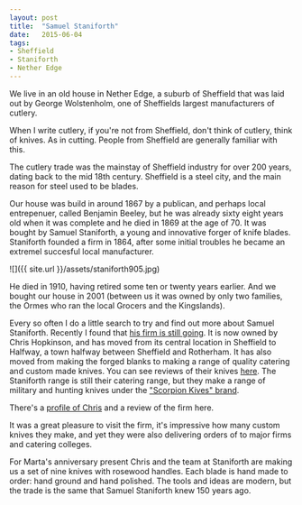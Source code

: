 ```yaml
---
layout: post
title:  "Samuel Staniforth"
date:   2015-06-04 
tags: 
- Sheffield 
- Staniforth 
- Nether Edge
---
```


We live in an old house in Nether Edge, a suburb of Sheffield that was laid out by George Wolstenholm, one of Sheffields largest manufacturers of cutlery.

When I write cutlery, if you're not from Sheffield, don't think of cutlery, think of knives. As in cutting. People from Sheffield are generally familiar with this.

The cutlery trade was the mainstay of Sheffield industry for over 200 years, dating back to the mid 18th century. Sheffield is a steel city, and the main reason for steel used to be blades.

Our house was build in around 1867 by a publican, and perhaps local entrepenuer,  called Benjamin Beeley, but he was already sixty eight years old when it was complete and he died in 1869 at the age of 70. It was bought by Samuel Staniforth, a young and innovative forger of knife blades. Staniforth founded a firm in 1864, after some initial troubles he became an extremel succesful local manufacturer.

![]({{ site.url }}/assets/staniforth905.jpg)

He died in 1910, having retired some ten or twenty years earlier. And we bought our house in 2001 (between us it was owned by only two families, the Ormes who ran the local Grocers and the Kingslands).

Every so often I do a little search to try and find out more about Samuel Staniforth. Recently I found that [his firm is still going](http://www.s-staniforth.co.uk). It is now owned by Chris Hopkinson, and has moved from its central location in Sheffield to Halfway, a town halfway between Sheffield and Rotherham. It has also moved from making the forged blanks to making a range of quality catering and custom made knives. You can see reviews of their knives [here](http://survivalcache.com/survival-gear-review-parry-blade-survival-knife/). The Staniforth range is still their catering range, but they make a range of military and hunting knives under the ["Scorpion Kives" brand](http://www.scorpionknives.com/).

There's a [profile of Chris](https://magazine.fighttimes.com/samuel-staniforth-ltds-chris-hopkinson/) and a review of the firm here.

It was a great pleasure to visit the firm, it's impressive how many custom knives they make, and yet they were also delivering orders of to major firms and catering colleges. 

For Marta's anniversary present Chris and the team at Staniforth are making us a set of nine knives with rosewood handles. Each blade is hand made to order: hand ground and hand polished. The tools and ideas are modern, but the trade is the same that Samuel Staniforth knew 150 years ago.